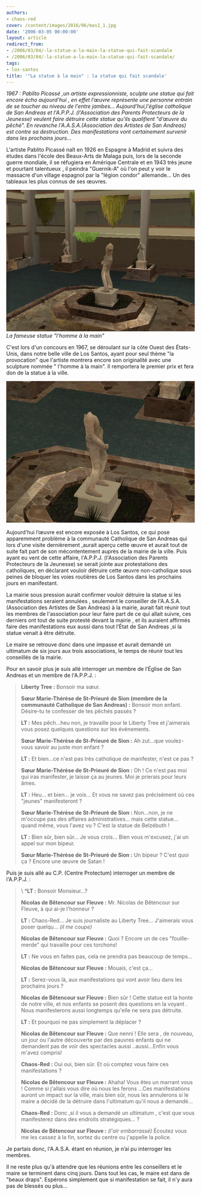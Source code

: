 ```yaml
---
authors:
- chaos-red
cover: /content/images/2016/06/mas1_1.jpg
date: '2006-03-05 00:00:00'
layout: article
redirect_from:
- /2006/03/04/-la-statue-a-la-main-la-statue-qui-fait-scandale
- /2006/03/04/-la-statue-a-la-main-la-statue-qui-fait-scandale/
tags:
- los-santos
title: '"La statue à la main" : la statue qui fait scandale'
---
```



_1967 : Pablito Picassé ,un artiste expressionniste, sculpte une statue qui fait encore écho aujourd'hui , en effet l’œuvre représente une personne entrain de se toucher au niveau de l'entre jambes... Aujourd'hui,l'église catholique de San Andreas et l'A.P.P.J. (l'Association des Parents Protecteurs de la Jeunesse) veulent faire détruire cette statue qu'ils qualifient "d’œuvre du pêché". En revanche l'A.A.S.A.(Association des Artistes de San Andreas) est contre sa destruction. Des manifestations vont certainement survenir dans les prochains jours..._

L'artiste Pablito Picassé naît en 1926 en Espagne à Madrid et suivra des études dans l'école des Beaux-Arts de Malaga puis, lors de la seconde guerre mondiale, il se réfugiera en Amérique Centrale et en 1943 très jeune et pourtant talentueux , il peindra "Guernik-A" où l'on peut y voir le massacre d'un village espagnol par la "légion condor" allemande... Un des tableaux les plus connus de ses œuvres.

![La fameuse statue "l'homme à la main"](/content/images/2005/01/mas.jpg)
_La fameuse statue "l'homme à la main"_

C'est lors d'un concours en 1967, se déroulant sur la côte Ouest des États-Unis, dans notre belle ville de Los Santos, ayant pour seul thème "la provocation" que l'artiste montrera encore son originalité avec une sculpture nommée " l'homme à la main". Il remportera le premier prix et fera don de la statue à la ville.

![](/content/images/2005/01/mas2.jpg)

Aujourd'hui l’œuvre est encore exposée à Los Santos, ce qui pose apparemment problème à la communauté Catholique de San Andreas qui lors d'une visite dernièrement ,aurait aperçu cette œuvre et aurait tout de suite fait part de son mécontentement auprès de la mairie de la ville. Puis ayant eu vent de cette affaire, l'A.P.P.J. (l'Association des Parents Protecteurs de la Jeunesse) se serait jointe aux protestations des catholiques, en déclarant vouloir détruire cette œuvre non-catholique sous peines de bloquer les voies routières de Los Santos dans les prochains jours en manifestant.

La mairie sous pression aurait confirmer vouloir détruire la statue si les manifestations seraient annulées , seulement le conseiller de l'A.A.S.A. (Association des Artistes de San Andreas) à la mairie, aurait fait réunir tout les membres de l'association pour leur faire part de ce qui allait suivre, ces derniers ont tout de suite protesté devant la mairie , et ils auraient affirmés faire des manifestations eux aussi dans tout l’État de San Andreas ,si la statue venait à être détruite.

Le maire se retrouve donc dans une impasse et aurait demandé un ultimatum de six jours aux trois associations, le temps de réunir tout les conseillés de la mairie.

Pour en savoir plus je suis allé interroger un membre de l’Église de San Andreas et un membre de l'A.P.P.J. :

> **Liberty Tree :** Bonsoir ma sœur.
> 
> **Sœur Marie-Thérèse de St-Prieuré de Sion (membre de la communauté Catholique de San Andreas) :** Bonsoir mon enfant. Désire-tu te confesser de tes pêchés passés ?
> 
> **LT :** Mes pêch...heu non, je travaille pour le Liberty Tree et j'aimerais vous posez quelques questions sur les événements.
> 
> **Sœur Marie-Thérèse de St-Prieuré de Sion :** Ah zut...que voulez-vous savoir au juste mon enfant ?
> 
> **LT :** Et bien...ce n'est pas très catholique de manifester, n'est ce pas ?
> 
> **Sœur Marie-Thérèse de St-Prieuré de Sion :** Oh ! Ce n'est pas moi qui iras manifester, je laisse ça au jeunes. Moi je prierais pour leurs âmes.
> 
> **LT :** Heu... et bien... je vois... Et vous ne savez pas précisément où ces "jeunes" manifesteront ?
> 
> **Sœur Marie-Thérèse de St-Prieuré de Sion :** Non...non, je ne m'occupe pas des affaires administratives... mais cette statue... quand même, vous l'avez vu ? C'est la statue de Belzébuth !
> 
> **LT :** Bien sûr, bien sûr… Je vous crois... Bien vous m'excusez, j'ai un appel sur mon bipeur.
> 
> **Sœur Marie-Thérèse de St-Prieuré de Sion :** Un bipeur ? C'est quoi ça ? Encore une œuvre de Satan !

Puis je suis allé au C.P. (Centre Protectum) interroger un membre de l'A.P.P.J. :

> \ ***LT :** Bonsoir Monsieur...?
> 
> **Nicolas de Bêtencour sur Fleuve :** Mr. Nicolas de Bêtencour sur Fleuve, à qui ai-je l'honneur ?
> 
> **LT :** Chaos-Red... Je suis journaliste au Liberty Tree... J'aimerais vous poser quelqu... _(il me coupe)_
> 
> **Nicolas de Bêtencour sur Fleuve :** Quoi ? Encore un de ces "fouille-merde" qui travaille pour ces torchons!
> 
> **LT :** Ne vous en faites pas, cela ne prendra pas beaucoup de temps...
> 
> **Nicolas de Bêtencour sur Fleuve :** Mouais, c'est ça...
> 
> **LT :** Serez-vous là, aux manifestations qui vont avoir lieu dans les prochains jours ?
> 
> **Nicolas de Bêtencour sur Fleuve :** Bien sûr ! Cette statue est la honte de notre ville, et nos enfants se posent des questions en la voyant . Nous manifesterons aussi longtemps qu'elle ne sera pas détruite.
> 
> **LT :** Et pourquoi ne pas simplement la déplacer ?
> 
> **Nicolas de Bêtencour sur Fleuve :** Que nenni ! Elle sera , de nouveau, un jour ou l'autre découverte par des pauvres enfants qui ne demandent pas de voir des spectacles aussi ..aussi...Enfin vous m'avez compris!
> 
> **Chaos-Red :** Oui oui, bien sûr. Et où comptez vous faire ces manifestations ?
> 
> **Nicolas de Bêtencour sur Fleuve :** Ahaha! Vous êtes un marrant vous ! Comme si j'allais vous dire où nous les ferons ...Ces manifestations auront un impact sur la ville, mais bien sûr, nous les annulerons si le maire a décidé de la détruire dans l'ultimatum qu'il nous a demandé...
> 
> **Chaos-Red :** Donc ,si il vous a demandé un ultimatum , c'est que vous manifesterez dans des endroits stratégiques... ?
> 
> **Nicolas de Bêtencour sur Fleuve :** _(l'air embarrassé)_ Écoutez vous me les cassez à la fin, sortez du centre ou j'appelle la police.

Je partais donc, l'A.A.S.A. étant en réunion, je n’ai pu interroger les membres.

Il ne reste plus qu'à attendre que les réunions entre les conseillers et le maire se terminent dans cinq jours. Dans tout les cas, le maire est dans de "beaux draps". Espérons simplement que si manifestation se fait, il n'y aura pas de blessés ou plus...